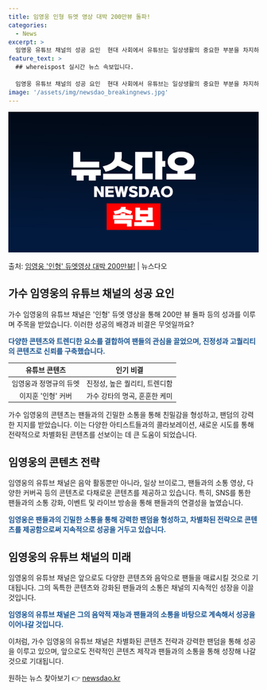 ```yaml
---
title: 임영웅 인형 듀엣 영상 대박 200만뷰 돌파!
categories:
  - News
excerpt: >
  임영웅 유튜브 채널의 성공 요인  현대 사회에서 유튜브는 일상생활의 중요한 부분을 차지하며, 수많은 크리에이…
feature_text: >
  ## whereispost 실시간 뉴스 속보입니다.

  임영웅 유튜브 채널의 성공 요인  현대 사회에서 유튜브는 일상생활의 중요한 부분을 차지하며, 수많은 크리에이…
image: '/assets/img/newsdao_breakingnews.jpg'
---
```


![뉴스다오 속보](/assets/img/newsdao_breakingnews.jpg)

<p>출처: <a href="https://newsdao.kr/4711" rel="dofollow">임영웅 '인형' 듀엣영상 대박 200만뷰!</a> | 뉴스다오</p>

<h2 data-ke-size="size26">가수 임영웅의 유튜브 채널의 성공 요인</h2>
가수 임영웅의 유튜브 채널은 '인형' 듀엣 영상을 통해 200만 뷰 돌파 등의 성과를 이루며 주목을 받았습니다. 이러한 성공의 배경과 비결은 무엇일까요?

<p data-ke-size="size16"><b><span style="color: #1a5490;">다양한 콘텐츠와 트렌디한 요소를 결합하여 팬들의 관심을 끌었으며, 진정성과 고퀄리티의 콘텐츠로 신뢰를 구축했습니다.</span></b></p>

<table>
<thead>
<tr>
<th style="text-align: center;">유튜브 콘텐츠</th>
<th style="text-align: center;">인기 비결</th>
</tr>
</thead>
<tbody>
<tr>
<td style="text-align: center;">임영웅과 정명규의 듀엣</td>
<td style="text-align: center;">진정성, 높은 퀄리티, 트렌디함</td>
</tr>
<tr>
<td style="text-align: center;">이지훈 '인형' 커버</td>
<td style="text-align: center;">가수 강타의 명곡, 훈훈한 케미</td>
</tr>
</tbody>
</table>

가수 임영웅의 콘텐츠는 팬들과의 긴밀한 소통을 통해 친밀감을 형성하고, 팬덤의 강력한 지지를 받았습니다. 이는 다양한 아티스트들과의 콜라보레이션, 새로운 시도를 통해 전략적으로 차별화된 콘텐츠를 선보이는 데 큰 도움이 되었습니다.

<h2 data-ke-size="size26">임영웅의 콘텐츠 전략</h2>
임영웅의 유튜브 채널은 음악 활동뿐만 아니라, 일상 브이로그, 팬들과의 소통 영상, 다양한 커버곡 등의 콘텐츠로 다채로운 콘텐츠를 제공하고 있습니다. 특히, SNS를 통한 팬들과의 소통 강화, 이벤트 및 라이브 방송을 통해 팬들과의 연결성을 높였습니다.

<p data-ke-size="size16"><b><span style="color: #1a5490;">임영웅은 팬들과의 긴밀한 소통을 통해 강력한 팬덤을 형성하고, 차별화된 전략으로 콘텐츠를 제공함으로써 지속적으로 성공을 거두고 있습니다.</span></b></p>

<h2 data-ke-size="size26">임영웅의 유튜브 채널의 미래</h2>
임영웅의 유튜브 채널은 앞으로도 다양한 콘텐츠와 음악으로 팬들을 매료시킬 것으로 기대됩니다. 그의 독특한 콘텐츠와 강화된 팬들과의 소통은 채널의 지속적인 성장을 이끌 것입니다.

<p data-ke-size="size16"><b><span style="color: #1a5490;">임영웅의 유튜브 채널은 그의 음악적 재능과 팬들과의 소통을 바탕으로 계속해서 성공을 이어나갈 것입니다.</span></b></p>

이처럼, 가수 임영웅의 유튜브 채널은 차별화된 콘텐츠 전략과 강력한 팬덤을 통해 성공을 이루고 있으며, 앞으로도 전략적인 콘텐츠 제작과 팬들과의 소통을 통해 성장해 나갈 것으로 기대됩니다. 

원하는 뉴스 찾아보기 👉 <a href="https://newsdao.kr" rel="dofollow">newsdao.kr</a>


